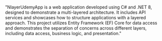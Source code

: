 "NlayerUdemyApp is a web application developed using C# and .NET 8, designed to demonstrate a multi-layered architecture. It includes API services and showcases how to structure applications with a layered approach. This project utilizes Entity Framework (EF) Core for data access and demonstrates the separation of concerns across different layers, including data access, business logic, and presentation."
